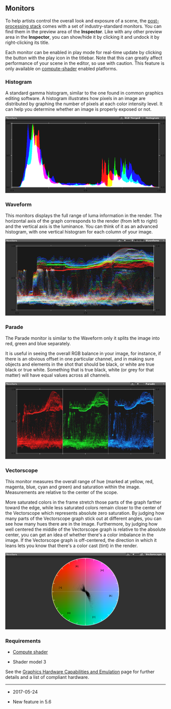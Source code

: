 ## Monitors

To help artists control the overall look and exposure of a scene, the [post-processing stack](PostProcessing-Stack) comes with a set of industry-standard monitors. You can find them in the preview area of the __Inspector__. Like with any other preview area in the __Inspector__, you can show/hide it by clicking it and undock it by right-clicking its title.

Each monitor can be enabled in play mode for real-time update by clicking the button with the play icon in the titlebar. Note that this can greatly affect performance of your scene in the editor, so use with caution. This feature is only available on [compute-shader](ComputeShaders) enabled platforms.

### Histogram

A standard gamma histogram, similar to the one found in common graphics editing software. A histogram illustrates how pixels in an image are distributed by graphing the number of pixels at each color intensity level. It can help you determine whether an image is properly exposed or not.

![The Histogram Monitor](../uploads/Main/PostProcessing-Monitors-0.png)

### Waveform

This monitors displays the full range of luma information in the render. The horizontal axis of the graph corresponds to the render (from left to right) and the vertical axis is the luminance. You can think of it as an advanced histogram, with one vertical histogram for each column of your image.

![The Waveform Monitor](../uploads/Main/PostProcessing-Monitors-1.jpg)

### Parade

The Parade monitor is similar to the Waveform only it splits the image into red, green and blue separately.

It is useful in seeing the overall RGB balance in your image, for instance, if there is an obvious offset in one particular channel, and in making sure objects and elements in the shot that should be black, or white are true black or true white. Something that is true black, white (or grey for that matter) will have equal values across all channels.

![The Parade Monitor](../uploads/Main/PostProcessing-Monitors-2.jpg)

### Vectorscope

This monitor measures the overall range of hue (marked at yellow, red, magenta, blue, cyan and green) and saturation within the image. Measurements are relative to the center of the scope.

More saturated colors in the frame stretch those parts of the graph farther toward the edge, while less saturated colors remain closer to the center of the Vectorscope which represents absolute zero saturation. By judging how many parts of the Vectorscope graph stick out at different angles, you can see how many hues there are in the image. Furthermore, by judging how well centered the middle of the Vectorscope graph is relative to the absolute center, you can get an idea of whether there's a color imbalance in the image. If the Vectorscope graph is off-centered, the direction in which it leans lets you know that there's a color cast (tint) in the render.

![The Vectorscope Monitor](../uploads/Main/PostProcessing-Monitors-3.png)

### Requirements

* [Compute shader](ComputeShaders)

* Shader model 3

See the [Graphics Hardware Capabilities and Emulation](GraphicsEmulation) page for further details and a list of compliant hardware.

---

* <span class="page-edit"> 2017-05-24  <!-- include IncludeTextNewPageNoEdit --></span>

* <span class="page-history">New feature in 5.6</span>